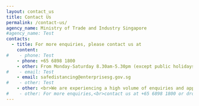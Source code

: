 ```yaml
---
layout: contact_us
title: Contact Us
permalink: /contact-us/
agency_name: Ministry of Trade and Industry Singapore
#agency_name: Test
contacts:
  - title: For more enquiries, please contact us at
    content:
#    - phone: Test
    - phone: +65 6898 1800
    - other: From Monday-Saturday 8.30am-5.30pm (except public holidays)
#    - email: Test
    - email: safedistancing@enterprisesg.gov.sg
#    - other: Test 
    - other: <br>We are experiencing a high volume of enquiries and appreciate your understanding and patience. Kindly refrain from submitting duplicate applications to avoid further delays.  
#    - other: For more enquiries,<br>contact us at +65 6898 1800 or drop us an email at safedistancing@enterprisesg.gov.sg   
---
```

